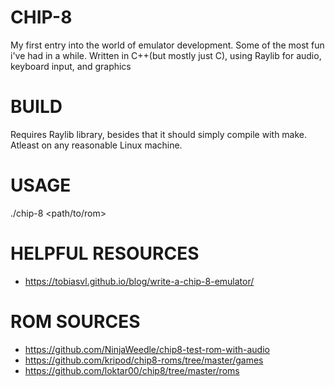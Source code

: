 # CHIP-8
My first entry into the world of emulator development. Some of the most fun
i've had in a while. Written in C++(but mostly just C), using Raylib for audio,
keyboard input, and graphics

# BUILD
Requires Raylib library, besides that it should simply compile with make.
Atleast on any reasonable Linux machine.

# USAGE
./chip-8 <path/to/rom>

# HELPFUL RESOURCES
- https://tobiasvl.github.io/blog/write-a-chip-8-emulator/
# ROM SOURCES
- https://github.com/NinjaWeedle/chip8-test-rom-with-audio
- https://github.com/kripod/chip8-roms/tree/master/games
- https://github.com/loktar00/chip8/tree/master/roms

